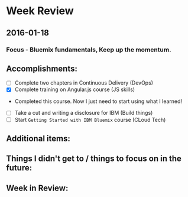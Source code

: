 # Week Review

## 2016-01-18
### Focus - Bluemix fundamentals, Keep up the momentum.

## Accomplishments:
- [ ] Complete two chapters in Continuous Delivery (DevOps)
- [x] Complete training on Angular.js course (JS skills)
 - Completed this course. Now I just need to start using what I learned!
- [ ] Take a cut and writing a disclosure for IBM (Build things)
- [ ] Start `Getting Started with IBM Bluemix` course (CLoud Tech)

## Additional items:

## Things I didn't get to / things to focus on in the future:

## Week in Review:
